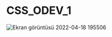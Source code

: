 # CSS_ODEV_1

![Ekran görüntüsü 2022-04-18 195506](https://user-images.githubusercontent.com/84620334/163843719-4c647f61-b36a-4109-84ba-f24c00a58c46.png)

